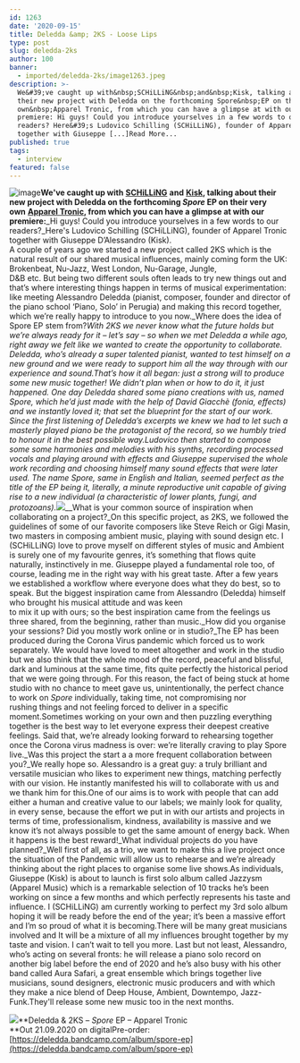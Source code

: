 ```yaml
---
id: 1263
date: '2020-09-15'
title: Deledda &amp; 2KS - Loose Lips
type: post
slug: deledda-2ks
author: 100
banner:
  - imported/deledda-2ks/image1263.jpeg
description: >-
  We&#39;ve caught up with&nbsp;SCHiLLiNG&nbsp;and&nbsp;Kisk, talking about
  their new project with Deledda on the forthcoming Spore&nbsp;EP on their very
  own&nbsp;Apparel Tronic, from which you can have a glimpse at with our
  premiere: Hi guys! Could you introduce yourselves in a few words to our
  readers? Here&#39;s Ludovico Schilling (SCHiLLiNG), founder of Apparel Tronic
  together with Giuseppe [...]Read More...
published: true
tags:
  - interview
featured: false
---
```

![image](../imported/deledda-2ks/image1263.jpeg)**We've caught up with** [**SCHiLLiNG**](https://schillingapparelmusic.bandcamp.com/) **and** [**Kisk**](https://www.discogs.com/artist/1182106-Kisk)**, talking about their new project with Deledda on the forthcoming _Spore_ EP on their very own** [**Apparel Tronic**](https://www.apparelmusic.com/apparel-tronic/)**, from which you can have a glimpse at with our premiere:**_Hi guys! Could you introduce yourselves in a few words to our readers?_Here's Ludovico Schilling (SCHiLLiNG), founder of Apparel Tronic together with Giuseppe DʼAlessandro (Kisk).  
A couple of years ago we started a new project called 2KS which is the natural result of our shared musical influences, mainly coming form the UK: Brokenbeat, Nu-Jazz, West London, Nu-Garage, Jungle,  
D&B etc. But being two different souls often leads to try new things out and thatʼs where interesting things happen in terms of musical experimentation: like meeting Alessandro Deledda (pianist, composer, founder and director of the piano school ‘Piano, Soloʼ in Perugia) and making this record together, which weʼre really happy to introduce to you now._Where does the idea of Spore EP stem from?_With 2KS we never know what the future holds but weʼre always ready for it – letʼs say – so when we met Deledda a while ago, right away we felt like we wanted to create the opportunity to collaborate. Deledda, whoʼs already a super talented pianist, wanted to test himself on a new ground and we were ready to support him all the way through with our experience and sound.Thatʼs how it all began: just a strong will to produce some new music together! We didnʼt plan when or how to do it, it just happened. One day Deledda shared some piano creations with us, named Spore, which heʼd just made with the help of David Giacchè (fonia, effects) and we instantly loved it; that set the blueprint for the start of our work. Since the first listening of Deleddaʼs excerpts we knew we had to let such a masterly played piano be the protagonist of the record, so we humbly tried to honour it in the best possible way.Ludovico then started to compose some some harmonies and melodies with his synths, recording processed vocals and playing around with effects and Giuseppe supervised the whole work recording and choosing himself many sound effects that were later used. The name Spore, same in English and Italian, seemed perfect as the title of the EP being it, literally, a minute reproductive unit capable of giving rise to a new individual (a characteristic of lower plants, fungi, and protozoans)._![](/wp-content/uploads/live/img/wysiwyg/5f6115887a9c7.jpg)__What is your common source of inspiration when collaborating on a project?_On this specific project, as 2KS, we followed the guidelines of some of our favorite composers like Steve Reich or Gigi Masin, two masters in composing ambient music, playing with sound design etc. I (SCHiLLiNG) love to prove myself on different styles of music and Ambient is surely one of my favourite genres, itʼs something that flows quite naturally, instinctively in me. Giuseppe played a fundamental role too, of course, leading me in the right way with his great taste. After a few years we established a workflow where everyone does what they do best, so to speak. But the biggest inspiration came from Alessandro (Deledda) himself who brought his musical attitude and was keen  
to mix it up with ours; so the best inspiration came from the feelings us three shared, from the beginning, rather than music._How did you organise your sessions? Did you mostly work online or in studio?_The EP has been produced during the Corona Virus pandemic which forced us to work separately. We would have loved to meet altogether and work in the studio but we also think that the whole mood of the record, peaceful and blissful, dark and luminous at the same time, fits quite perfectly the historical period that we were going through. For this reason, the fact of being stuck at home studio with no chance to meet gave us, unintentionally, the perfect chance to work on _Spore_ individually, taking time, not compromising nor  
rushing things and not feeling forced to deliver in a specific moment.Sometimes working on your own and then puzzling everything together is the best way to let everyone express their deepest creative feelings. Said that, weʼre already looking forward to rehearsing together once the Corona virus madness is over: weʼre literally craving to play Spore live._Was this project the start a a more frequent collaboration between you?_We really hope so. Alessandro is a great guy: a truly brilliant and versatile musician who likes to experiment new things, matching perfectly with our vision. He instantly manifested his will to collaborate with us and we thank him for this.One of our aims is to work with people that can add either a human and creative value to our labels; we mainly look for quality, in every sense, because the effort we put in with our artists and projects in terms of time, professionalism, kindness, availability is massive and we know itʼs not always possible to get the same amount of energy back. When it happens is the best reward!_What individual projects do you have planned?_Well first of all, as a trio, we want to make this a live project once the situation of the Pandemic will allow us to rehearse and weʼre already thinking about the right places to organise some live shows.As individuals, Giuseppe (Kisk) is about to launch is first solo album called Jazzysm (Apparel Music) which is a remarkable selection of 10 tracks heʼs been working on since a few months and which perfectly represents his taste and influence. I (SCHiLLiNG) am currently working to perfect my 3rd solo album hoping it will be ready before the end of the year; itʼs been a massive effort and Iʼm so proud of what it is becoming.There will be many great musicians involved and It will be a mixture of all my influences brought together by my taste and vision. I canʼt wait to tell you more. Last but not least, Alessandro, whoʼs acting on several fronts: he will release a piano solo record on another big label before the end of 2020 and heʼs also busy with his other band called Aura Safari, a great ensemble which brings together live musicians, sound designers, electronic music producers and with which they make a nice blend of Deep House, Ambient, Downtempo, Jazz-Funk.They'll release some new music too in the next months.

![](/wp-content/uploads/live/img/wysiwyg/5f610ff68675a.jpg)**Deledda & 2KS – _Spore_ EP – Apparel Tronic  
**Out 21.09.2020 on digitalPre-order: [https://deledda.bandcamp.com/album/spore-ep](https://deledda.bandcamp.com/album/spore-ep)